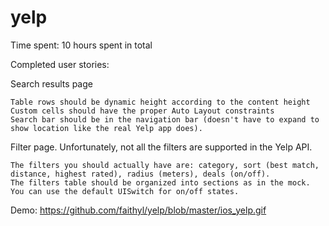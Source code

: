 yelp
====

Time spent: 10 hours spent in total

Completed user stories:

Search results page

    Table rows should be dynamic height according to the content height
    Custom cells should have the proper Auto Layout constraints
    Search bar should be in the navigation bar (doesn't have to expand to show location like the real Yelp app does).

Filter page. Unfortunately, not all the filters are supported in the Yelp API.

    The filters you should actually have are: category, sort (best match, distance, highest rated), radius (meters), deals (on/off).
    The filters table should be organized into sections as in the mock.
    You can use the default UISwitch for on/off states.
  
Demo:
https://github.com/faithyl/yelp/blob/master/ios_yelp.gif
